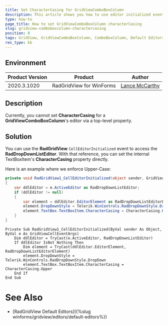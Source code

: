 ```yaml
---
title: Set CharacterCasing for GridViewComboBoxColumn
description: This article shows you how to use editor initialized event to set the GridViewComboBoxColumn TextBox CharacterCasing
type: how-to
page_title: How to set GridViewComboBoxColumn characterCasing
slug: gridview-comboboxcolumn-charactercasing
position: 0
tags: GridView, GridViewComboBoxColumn, ComboBoxColumn, Default Editors, Custom Editors, TextBox, CharacterCasing
res_type: kb
---
```


## Environment
 
| Product Version | Product                  | Author           |
|-----------------|--------------------------|------------------|
| 2020.3.1020     | RadGridView for WinForms |[Lance McCarthy](https://www.telerik.com/blogs/author/lance-mccarthy)|
 

## Description

Currently, you cannot set **CharacterCasing** for a **GridViewComboBoxColumn**'s editor via a top-level property. 

## Solution 

You can use the **RadGridView** `CellEditorInitialized` event to access the **RadDropDownListEditor**. With that reference, you can set the internal TextBoxItem's **CharacterCasing** property directly.

Here is an example where we enforce Upper-Case:

````C#
private void RadGridView1_CellEditorInitialized(object sender, GridViewCellEventArgs e)
{
    var ddlEditor = e.ActiveEditor as RadDropDownListEditor;
    if (ddlEditor != null)
    {
        var element = ddlEditor.EditorElement as RadDropDownListEditorElement;
        element.DropDownStyle = Telerik.WinControls.RadDropDownStyle.DropDown;
        element.TextBox.TextBoxItem.CharacterCasing = CharacterCasing.Upper;
    }
}
````
````VB.NET
Private Sub RadGridView1_CellEditorInitialized(ByVal sender As Object, ByVal e As GridViewCellEventArgs)
    Dim ddlEditor = TryCast(e.ActiveEditor, RadDropDownListEditor)
    If ddlEditor IsNot Nothing Then
        Dim element = TryCast(ddlEditor.EditorElement, RadDropDownListEditorElement)
        element.DropDownStyle = Telerik.WinControls.RadDropDownStyle.DropDown
        element.TextBox.TextBoxItem.CharacterCasing = CharacterCasing.Upper
    End If
End Sub
````


# See Also

 * [RadGridView Default Editors]({%slug winforms/gridview/editors/default-editors%}) 





    
   
  
    
 
